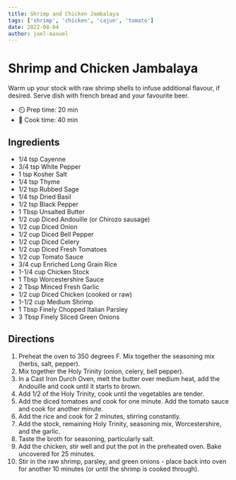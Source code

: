 ```yaml
---
title: Shrimp and Chicken Jambalaya
tags: ['shrimp', 'chicken', 'cajun', 'tomato']
date: 2022-08-04
author: joel-maxuel
---
```


# Shrimp and Chicken Jambalaya

Warm up your stock with raw shrimp shells to infuse additional flavour, if desired. Serve dish with french bread and your favourite beer.

- ⏲️ Prep time: 20 min
- 🍳 Cook time: 40 min

## Ingredients

- 1/4 tsp Cayenne
- 3/4 tsp White Pepper
- 1 tsp Kosher Salt
- 1/4 tsp Thyme
- 1/2 tsp Rubbed Sage
- 1/4 tsp Dried Basil
- 1/2 tsp Black Pepper
- 1 Tbsp Unsalted Butter
- 1/2 cup Diced Andouille (or Chirozo sausage)
- 1/2 cup Diced Onion
- 1/2 cup Diced Bell Pepper
- 1/2 cup Diced Celery
- 1/2 cup Diced Fresh Tomatoes
- 1/2 cup Tomato Sauce
- 3/4 cup Enriched Long Grain Rice
- 1-1/4 cup Chicken Stock
- 1 Tbsp Worcestershire Sauce
- 2 Tbsp Minced Fresh Garlic
- 1/2 cup Diced Chicken (cooked or raw)
- 1-1/2 cup Medium Shrimp
- 1 Tbsp Finely Chopped Italian Parsley
- 3 Tbsp Finely Sliced Green Onions

## Directions

1. Preheat the oven to 350 degrees F. Mix together the seasoning mix (herbs, salt, pepper).
2. Mix together the Holy Trinity (onion, celery, bell pepper).
3. In a Cast Iron Durch Oven, melt the butter over medium heat, add the Andouille and cook until it starts to brown.
4. Add 1/2 of the Holy Trinity, cook until the vegetables are tender.
5. Add the diced tomatoes and cook for one minute. Add the tomato sauce and cook for another minute.
6. Add the rice and cook for 2 minutes, stirring constantly.
7. Add the stock, remaining Holy Trinity, seasoning mix, Worcestershire, and the garlic.
8. Taste the broth for seasoning, particularly salt.
9. Add the chicken, stir well and put the pot in the preheated oven. Bake uncovered for 25 minutes.
10. Stir in the raw shrimp, parsley, and green onions - place back into oven for another 10 minutes (or until the shrimp is cooked through).

